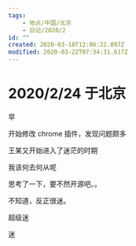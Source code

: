 ```yaml
---
tags:
    - 地点/中国/北京
    - 日记/2020/2
id: ""
created: 2020-03-18T12:06:22.097Z
modified: 2020-03-22T07:34:31.617Z
---
```


# 2020/2/24 于北京

<!-- @timer "date":"Mon Feb 24 2020 08:31:52 GMT+0800 (CST)" -->

早

<!-- @timer "date":"Mon Feb 24 2020 13:00:15 GMT+0800 (China Standard Time)","duration":"about 4 hours" -->

开始修改 chrome 插件，发现问题颇多

<!-- @timer "date":"Mon Feb 24 2020 17:04:13 GMT+0800 (China Standard Time)","duration":"about 4 hours" -->

王某又开始进入了迷茫的时期

<!-- @timer "date":"Mon Feb 24 2020 18:33:26 GMT+0800 (China Standard Time)","duration":"about 1 hour" -->

我该何去何从呢

<!-- @timer "date":"Mon Feb 24 2020 19:15:56 GMT+0800 (China Standard Time)","duration":"43 minutes" -->

思考了一下，要不然开源吧。。

<!-- @timer "date":"Mon Feb 24 2020 19:35:57 GMT+0800 (China Standard Time)","duration":"20 minutes" -->

不知道，反正很迷。

<!-- @timer "date":"Mon Feb 24 2020 21:18:49 GMT+0800 (China Standard Time)","duration":"about 2 hours" -->

超级迷

<!-- @timer "date":"Mon Feb 24 2020 21:41:23 GMT+0800 (China Standard Time)","duration":"23 minutes" -->

迷
